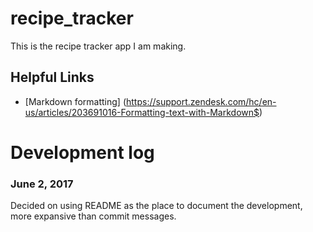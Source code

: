 # recipe_tracker

This is the recipe tracker app I am making.

## Helpful Links
* [Markdown formatting] (https://support.zendesk.com/hc/en-us/articles/203691016-Formatting-text-with-Markdown$)

# Development log
### June 2, 2017
Decided on using README as the place to document the development, more expansive than commit messages.
